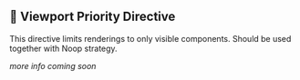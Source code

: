## 🧪 Viewport Priority Directive

This directive limits renderings to only visible components. Should be used together with Noop strategy.

_more info coming soon_
